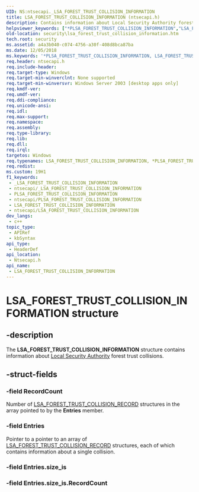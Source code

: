 ```yaml
---
UID: NS:ntsecapi._LSA_FOREST_TRUST_COLLISION_INFORMATION
title: LSA_FOREST_TRUST_COLLISION_INFORMATION (ntsecapi.h)
description: Contains information about Local Security Authority forest trust collisions.
helpviewer_keywords: ["*PLSA_FOREST_TRUST_COLLISION_INFORMATION","LSA_FOREST_TRUST_COLLISION_INFORMATION","LSA_FOREST_TRUST_COLLISION_INFORMATION structure [Security]","PLSA_FOREST_TRUST_COLLISION_INFORMATION","PLSA_FOREST_TRUST_COLLISION_INFORMATION structure pointer [Security]","_LSA_FOREST_TRUST_COLLISION_INFORMATION","ntsecapi/LSA_FOREST_TRUST_COLLISION_INFORMATION","ntsecapi/PLSA_FOREST_TRUST_COLLISION_INFORMATION","security.lsa_forest_trust_collision_information"]
old-location: security\lsa_forest_trust_collision_information.htm
tech.root: security
ms.assetid: a4a3b040-c074-4756-a30f-408d8bca87ba
ms.date: 12/05/2018
ms.keywords: '*PLSA_FOREST_TRUST_COLLISION_INFORMATION, LSA_FOREST_TRUST_COLLISION_INFORMATION, LSA_FOREST_TRUST_COLLISION_INFORMATION structure [Security], PLSA_FOREST_TRUST_COLLISION_INFORMATION, PLSA_FOREST_TRUST_COLLISION_INFORMATION structure pointer [Security], _LSA_FOREST_TRUST_COLLISION_INFORMATION, ntsecapi/LSA_FOREST_TRUST_COLLISION_INFORMATION, ntsecapi/PLSA_FOREST_TRUST_COLLISION_INFORMATION, security.lsa_forest_trust_collision_information'
req.header: ntsecapi.h
req.include-header: 
req.target-type: Windows
req.target-min-winverclnt: None supported
req.target-min-winversvr: Windows Server 2003 [desktop apps only]
req.kmdf-ver: 
req.umdf-ver: 
req.ddi-compliance: 
req.unicode-ansi: 
req.idl: 
req.max-support: 
req.namespace: 
req.assembly: 
req.type-library: 
req.lib: 
req.dll: 
req.irql: 
targetos: Windows
req.typenames: LSA_FOREST_TRUST_COLLISION_INFORMATION, *PLSA_FOREST_TRUST_COLLISION_INFORMATION
req.redist: 
ms.custom: 19H1
f1_keywords:
 - _LSA_FOREST_TRUST_COLLISION_INFORMATION
 - ntsecapi/_LSA_FOREST_TRUST_COLLISION_INFORMATION
 - PLSA_FOREST_TRUST_COLLISION_INFORMATION
 - ntsecapi/PLSA_FOREST_TRUST_COLLISION_INFORMATION
 - LSA_FOREST_TRUST_COLLISION_INFORMATION
 - ntsecapi/LSA_FOREST_TRUST_COLLISION_INFORMATION
dev_langs:
 - c++
topic_type:
 - APIRef
 - kbSyntax
api_type:
 - HeaderDef
api_location:
 - Ntsecapi.h
api_name:
 - LSA_FOREST_TRUST_COLLISION_INFORMATION
---
```


# LSA_FOREST_TRUST_COLLISION_INFORMATION structure


## -description

The <b>LSA_FOREST_TRUST_COLLISION_INFORMATION</b> structure contains information about <a href="https://docs.microsoft.com/windows/desktop/SecGloss/l-gly">Local Security Authority</a> forest trust collisions.

## -struct-fields

### -field RecordCount

Number of <a href="/windows/win32/api/ntsecapi/ns-ntsecapi-lsa_forest_trust_collision_record">LSA_FOREST_TRUST_COLLISION_RECORD</a> structures in the array pointed to by the <b>Entries</b> member.

### -field Entries

Pointer to a pointer to an array of <a href="/windows/win32/api/ntsecapi/ns-ntsecapi-lsa_forest_trust_collision_record">LSA_FOREST_TRUST_COLLISION_RECORD</a> structures, each of which contains information about a single collision.

### -field Entries.size_is

### -field Entries.size_is.RecordCount

